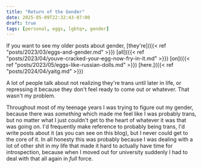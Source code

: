 ```yaml
---
title: "Return of the Gender"
date: 2025-05-09T22:32:43-07:00
draft: true
tags: [personal, eggs, lgbtq+, gender]
---
```


If you want to see my older posts about gender,
[they're]({{< ref "posts/2023/03/eggs-and-gender.md" >}})
[all]({{< ref "posts/2023/04/youve-cracked-your-egg-now-fry-in-it.md" >}})
[on]({{< ref "posts/2023/05/eggs-like-russian-dolls.md" >}})
[here.]({{< ref "posts/2024/04/yaitg.md" >}})

A lot of people talk about not realizing they're trans until later in life, or
repressing it because they don't feel ready to come out or whatever. That wasn't
my problem.

Throughout most of my teenage years I was trying to figure out my gender,
because there was *something* which made me feel like I was probably trans, but
no matter what I just couldn't get to the heart of whatever it was that was
going on. I'd frequently make reference to probably being trans, I'd write posts
about it (as you can see on this blog), but I never could get to the core of it.
In all honesty this was probably because I was dealing with a lot of other shit
in my life that made it hard to actually have time for introspection, because
when I moved out for university suddenly I had to deal with that all again in
*full* force.
